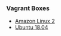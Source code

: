 ### Vagrant Boxes
- [Amazon Linux 2](https://app.vagrantup.com/boxes/search?utf8=%E2%9C%93&sort=downloads&provider=&q=amazon+linux+2)
- [Ubuntu 18.04](https://app.vagrantup.com/boxes/search?utf8=%E2%9C%93&sort=downloads&provider=&q=ubuntu+18.04)
